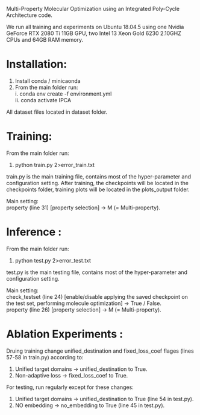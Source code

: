 Multi-Property Molecular Optimization using an Integrated Poly-Cycle Architecture code.

We run all training and experiments on Ubuntu 18.04.5 using one Nvidia GeForce RTX 2080 Ti 11GB GPU, two Intel
13 Xeon Gold 6230 2.10GHZ CPUs and 64GB RAM memory.


# Installation:
1. Install conda / minicaonda
2. From the main folder run:\
    i. conda env create -f environment.yml\
    ii. conda activate IPCA

All dataset files located in dataset folder.

# Training:
From the main folder run:

1. python train.py 2>error_train.txt

train.py is the main training file, contains most of the hyper-parameter and configuration setting.
After training, the checkpoints will be located in the checkpoints folder, training plots will be located in the plots_output folder.

Main setting:\
property (line 31) [property selection] -> M (= Multi-property).


# Inference  :
From the main folder run:

1. python test.py 2>error_test.txt

test.py is the main testing file, contains most of the hyper-parameter and configuration setting.

Main setting:\
check_testset (line 24) [enable/disable applying the saved checkpoint on the test set, performing molecule optimization] -> True / False.\
property (line 26) [property selection] -> M (= Multi-property).


# Ablation Experiments  :
Druing training change unified_destination and fixed_loss_coef flages (lines 57-58 in train.py) according to:
1. Unified target domains		  -> unified_destination to True.
2. Non-adaptive loss 			  -> fixed_loss_coef to True.

For testing, run regularly except for these changes:
1. Unified target domains		  -> unified_destination to True (line 54 in test.py).
2. NO embedding 				  -> no_embedding to True (line 45 in test.py).
